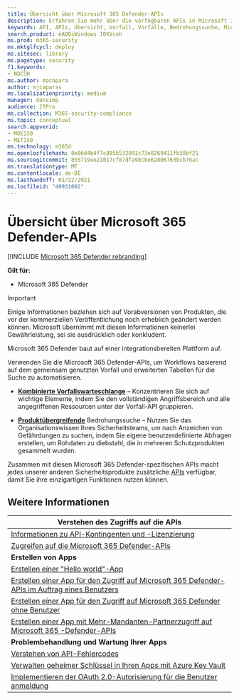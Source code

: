 ```yaml
---
title: Übersicht über Microsoft 365 Defender-APIs
description: Erfahren Sie mehr über die verfügbaren APIs in Microsoft 365 Defender
keywords: API, APIs, Übersicht, Vorfall, Vorfälle, Bedrohungssuche, Microsoft 365 Defender
search.product: eADQiWindows 10XVcnh
ms.prod: m365-security
ms.mktglfcycl: deploy
ms.sitesec: library
ms.pagetype: security
f1.keywords:
- NOCSH
ms.author: macapara
author: mjcaparas
ms.localizationpriority: medium
manager: dansimp
audience: ITPro
ms.collection: M365-security-compliance
ms.topic: conceptual
search.appverid:
- MOE150
- MET150
ms.technology: m365d
ms.openlocfilehash: 8e06d4b4f7c895b532091c73e8269411fb38bf21
ms.sourcegitcommit: 855719ee21017cf87dfa98cbe62806763bcb78ac
ms.translationtype: MT
ms.contentlocale: de-DE
ms.lasthandoff: 01/22/2021
ms.locfileid: "49931002"
---
```

# <a name="overview-of--microsoft-365-defender-apis"></a>Übersicht über Microsoft 365 Defender-APIs

[!INCLUDE [Microsoft 365 Defender rebranding](../includes/microsoft-defender.md)]

**Gilt für:**

- Microsoft 365 Defender

> [!IMPORTANT]
> Einige Informationen beziehen sich auf Vorabversionen von Produkten, die vor der kommerziellen Veröffentlichung noch erheblich geändert werden können. Microsoft übernimmt mit diesen Informationen keinerlei Gewährleistung, sei sie ausdrücklich oder konkludent.

Microsoft 365 Defender baut auf einer integrationsbereiten Plattform auf.

Verwenden Sie die Microsoft 365 Defender-APIs, um Workflows basierend auf dem gemeinsam genutzten Vorfall und erweiterten Tabellen für die Suche zu automatisieren.

- **[Kombinierte Vorfallswarteschlange](api-incident.md)** – Konzentrieren Sie sich auf wichtige Elemente, indem Sie den vollständigen Angriffsbereich und alle angegriffenen Ressourcen unter der Vorfall-API gruppieren.

- **[Produktübergreifende](api-advanced-hunting.md)** Bedrohungssuche – Nutzen Sie das Organisationswissen Ihres Sicherheitsteams, um nach Anzeichen von Gefährdungen zu suchen, indem Sie eigene benutzerdefinierte Abfragen erstellen, um Rohdaten zu diebstahl, die in mehreren Schutzprodukten gesammelt wurden.

Zusammen mit diesen Microsoft 365 Defender-spezifischen APIs macht jedes unserer anderen Sicherheitsprodukte zusätzliche [APIs](api-articles.md) verfügbar, damit Sie ihre einzigartigen Funktionen nutzen können.

## <a name="learn-more"></a>Weitere Informationen

| **Verstehen des Zugriffs auf die APIs** |
|-|
| [Informationen zu API-Kontingenten und -Lizenzierung](api-terms.md) |
| [Zugreifen auf die Microsoft 365 Defender-APIs](api-access.md) |
| **Erstellen von Apps** |
| [Erstellen einer "Hello world"-App](api-hello-world.md) |
| [Erstellen einer App für den Zugriff auf Microsoft 365 Defender-APIs im Auftrag eines Benutzers](api-create-app-user-context.md) |
| [Erstellen einer App für den Zugriff auf Microsoft 365 Defender ohne Benutzer](api-create-app-web.md) |
| [Erstellen einer App mit Mehr-Mandanten-Partnerzugriff auf Microsoft 365 -Defender-APIs](api-partner-access.md) |
| **Problembehandlung und Wartung Ihrer Apps** |
| [Verstehen von API-Fehlercodes](api-error-codes.md) |
| [Verwalten geheimer Schlüssel in Ihren Apps mit Azure Key Vault](https://docs.microsoft.com/learn/modules/manage-secrets-with-azure-key-vault/) |
| [Implementieren der OAuth 2.0-Autorisierung für die Benutzer anmeldung](https://docs.microsoft.com/azure/active-directory/develop/active-directory-v2-protocols-oauth-code) |
